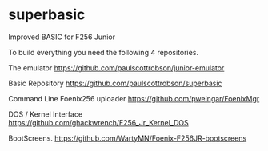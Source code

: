 # superbasic
Improved BASIC for F256 Junior

To build everything you need the following 4 repositories.

The emulator
https://github.com/paulscottrobson/junior-emulator

Basic Repository
https://github.com/paulscottrobson/superbasic

Command Line Foenix256 uploader 
https://github.com/pweingar/FoenixMgr

DOS / Kernel Interface
https://github.com/ghackwrench/F256_Jr_Kernel_DOS

BootScreens.
https://github.com/WartyMN/Foenix-F256JR-bootscreens

